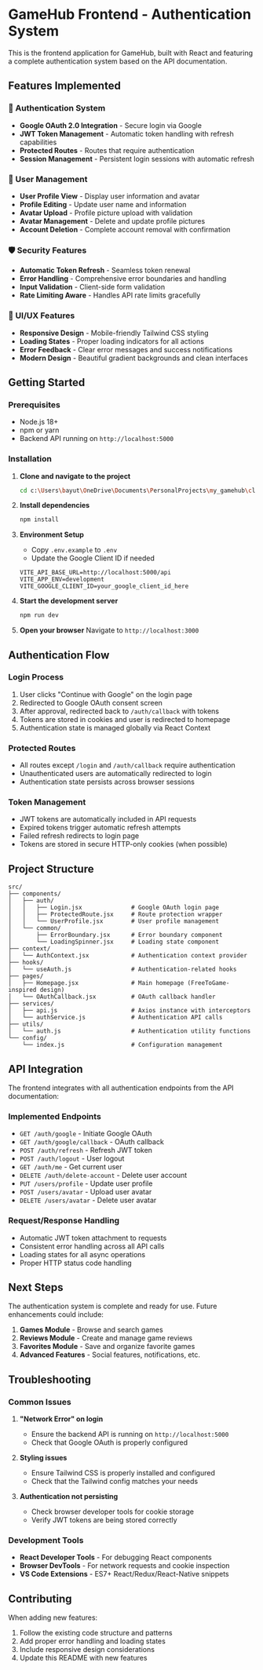 # GameHub Frontend - Authentication System

This is the frontend application for GameHub, built with React and featuring a complete authentication system based on the API documentation.

## Features Implemented

### 🔐 Authentication System

- **Google OAuth 2.0 Integration** - Secure login via Google
- **JWT Token Management** - Automatic token handling with refresh capabilities
- **Protected Routes** - Routes that require authentication
- **Session Management** - Persistent login sessions with automatic refresh

### 👤 User Management

- **User Profile View** - Display user information and avatar
- **Profile Editing** - Update user name and information
- **Avatar Upload** - Profile picture upload with validation
- **Avatar Management** - Delete and update profile pictures
- **Account Deletion** - Complete account removal with confirmation

### 🛡️ Security Features

- **Automatic Token Refresh** - Seamless token renewal
- **Error Handling** - Comprehensive error boundaries and handling
- **Input Validation** - Client-side form validation
- **Rate Limiting Aware** - Handles API rate limits gracefully

### 🎨 UI/UX Features

- **Responsive Design** - Mobile-friendly Tailwind CSS styling
- **Loading States** - Proper loading indicators for all actions
- **Error Feedback** - Clear error messages and success notifications
- **Modern Design** - Beautiful gradient backgrounds and clean interfaces

## Getting Started

### Prerequisites

- Node.js 18+
- npm or yarn
- Backend API running on `http://localhost:5000`

### Installation

1. **Clone and navigate to the project**

   ```bash
   cd c:\Users\bayut\OneDrive\Documents\PersonalProjects\my_gamehub\client
   ```

2. **Install dependencies**

   ```bash
   npm install
   ```

3. **Environment Setup**

   - Copy `.env.example` to `.env`
   - Update the Google Client ID if needed

   ```
   VITE_API_BASE_URL=http://localhost:5000/api
   VITE_APP_ENV=development
   VITE_GOOGLE_CLIENT_ID=your_google_client_id_here
   ```

4. **Start the development server**

   ```bash
   npm run dev
   ```

5. **Open your browser**
   Navigate to `http://localhost:3000`

## Authentication Flow

### Login Process

1. User clicks "Continue with Google" on the login page
2. Redirected to Google OAuth consent screen
3. After approval, redirected back to `/auth/callback` with tokens
4. Tokens are stored in cookies and user is redirected to homepage
5. Authentication state is managed globally via React Context

### Protected Routes

- All routes except `/login` and `/auth/callback` require authentication
- Unauthenticated users are automatically redirected to login
- Authentication state persists across browser sessions

### Token Management

- JWT tokens are automatically included in API requests
- Expired tokens trigger automatic refresh attempts
- Failed refresh redirects to login page
- Tokens are stored in secure HTTP-only cookies (when possible)

## Project Structure

```
src/
├── components/
│   ├── auth/
│   │   ├── Login.jsx              # Google OAuth login page
│   │   ├── ProtectedRoute.jsx     # Route protection wrapper
│   │   └── UserProfile.jsx        # User profile management
│   └── common/
│       ├── ErrorBoundary.jsx      # Error boundary component
│       └── LoadingSpinner.jsx     # Loading state component
├── context/
│   └── AuthContext.jsx            # Authentication context provider
├── hooks/
│   └── useAuth.js                 # Authentication-related hooks
├── pages/
│   ├── Homepage.jsx               # Main homepage (FreeToGame-inspired design)
│   └── OAuthCallback.jsx          # OAuth callback handler
├── services/
│   ├── api.js                     # Axios instance with interceptors
│   └── authService.js             # Authentication API calls
├── utils/
│   └── auth.js                    # Authentication utility functions
└── config/
    └── index.js                   # Configuration management
```

## API Integration

The frontend integrates with all authentication endpoints from the API documentation:

### Implemented Endpoints

- `GET /auth/google` - Initiate Google OAuth
- `GET /auth/google/callback` - OAuth callback
- `POST /auth/refresh` - Refresh JWT token
- `POST /auth/logout` - User logout
- `GET /auth/me` - Get current user
- `DELETE /auth/delete-account` - Delete user account
- `PUT /users/profile` - Update user profile
- `POST /users/avatar` - Upload user avatar
- `DELETE /users/avatar` - Delete user avatar

### Request/Response Handling

- Automatic JWT token attachment to requests
- Consistent error handling across all API calls
- Loading states for all async operations
- Proper HTTP status code handling

## Next Steps

The authentication system is complete and ready for use. Future enhancements could include:

1. **Games Module** - Browse and search games
2. **Reviews Module** - Create and manage game reviews
3. **Favorites Module** - Save and organize favorite games
4. **Advanced Features** - Social features, notifications, etc.

## Troubleshooting

### Common Issues

1. **"Network Error" on login**

   - Ensure the backend API is running on `http://localhost:5000`
   - Check that Google OAuth is properly configured

2. **Styling issues**

   - Ensure Tailwind CSS is properly installed and configured
   - Check that the Tailwind config matches your needs

3. **Authentication not persisting**
   - Check browser developer tools for cookie storage
   - Verify JWT tokens are being stored correctly

### Development Tools

- **React Developer Tools** - For debugging React components
- **Browser DevTools** - For network requests and cookie inspection
- **VS Code Extensions** - ES7+ React/Redux/React-Native snippets

## Contributing

When adding new features:

1. Follow the existing code structure and patterns
2. Add proper error handling and loading states
3. Include responsive design considerations
4. Update this README with new features
